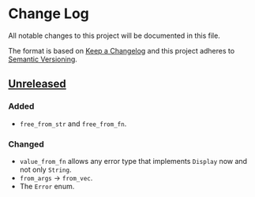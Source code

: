# Change Log
All notable changes to this project will be documented in this file.

The format is based on [Keep a Changelog](http://keepachangelog.com/)
and this project adheres to [Semantic Versioning](http://semver.org/).

## [Unreleased]
### Added
- `free_from_str` and `free_from_fn`.

### Changed
- `value_from_fn` allows any error type that implements `Display` now
  and not only `String`.
- `from_args` -> `from_vec`.
- The `Error` enum.

[Unreleased]: https://github.com/RazrFalcon/ttf-parser/compare/v0.1.0...HEAD
